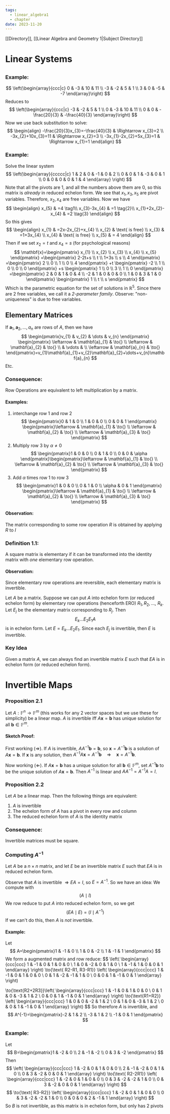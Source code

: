 ```yaml
---
tags:
  - linear_algebra1
  - chapter
date: 2023-11-20
---
```

[[Directory]], [[Linear Algebra and Geometry 1|Subject Directory]]
# Linear Systems
## 
### Example:
$$
\left(\begin{array}{ccc|c}
0 & -3 & 10 & 11 \\
-3 & -2 & 5 & 1 \\
3 & 0 & -5 & -7
\end{array}\right)
$$
Reduces to
$$
\left(\begin{array}{ccc|c}
-3 & -2 & 5 & 1 \\
0 & -3 & 10 & 11 \\
0 & 0 & -\frac{20}{3} & -\frac{40}{3}
\end{array}\right)
$$
Now we use back substitution to solve: 
$$
\begin{align}
-\frac{20}{3}x_{3}=-\frac{40}{3} & \Rightarrow x_{3}=2 \\
-3x_{2}+10x_{3}=11 & \Rightarrow x_{2}=3 \\
-3x_{1}-2x_{2}+5x_{3}=1 & \Rightarrow x_{1}=1
\end{align}
$$
### Example:
Solve the linear system
$$
\left(\begin{array}{ccccc|c}
1 & 2 & 0 & -1 & 0 & 2 \\
0 & 0 & 1 & -3 & 0 & 1 \\
0 & 0 & 0 & 0 & 1 & 4
\end{array} \right)
$$
Note that all the pivots are 1, and all the numbers above them are 0, so this matrix is *already* in reduced echelon form. We see that ${} x_{1},\, x_{3},\, x_{5} {}$ are pivot variables. Therefore, ${} x_{2},\, x_{4} {}$ are free variables. Now we have
$$
\begin{align}
 x_{5} & =4   \tag1\\
x_{3}-3x_{4} & =1 \tag{2}\\
x_{1}+2x_{2}-x_{4} & =2 \tag{3}
 \end{align}
$$
So this gives
$$
\begin{align}
x_{1} & =2x-2x_{2}+x_{4} \\
x_{2}  & \text{ is free} \\
x_{3} & =1+3x_{4} \\
x_{4} & \text{ is free} \\
x_{5} & = 4
\end{align}
$$
Then if we set ${} x_{2}=t {}$ and ${} x_{4}=s {}$ (for psychological reasons)
$$
\mathbf{x}=\begin{pmatrix} x_{1} \\ x_{2} \\ x_{3} \\ x_{4} \\ x_{5} \end{pmatrix} =\begin{pmatrix} 2-2t+s \\ t \\ 1+3s \\ s \\ 4 \end{pmatrix} =\begin{pmatrix} 2 \\ 0 \\ 1 \\ 0 \\ 4 \end{pmatrix} +t \begin{pmatrix} -2 \\ 1 \\ 0 \\ 0 \\ 0 \end{pmatrix} +s \begin{pmatrix} 1 \\ 0 \\ 3 \\ 1 \\ 0 \end{pmatrix} =\begin{pmatrix}
2 & 0 & 1 & 0 & 4 \\
-2 & 1 & 0 & 0 & 0 \\
1 & 0 & 3 & 1 & 0
\end{pmatrix}
\begin{pmatrix} 1 \\ t \\ s \end{pmatrix} 
$$
Which is the parametric equation for the set of solutions in ${} \mathbb{R}^{5} {}$. Since there are 2 free variables, we call it a *${} 2 {}$-parameter family*. Observe: "non-uniqueness" is due to free variables. 

## Elementary Matrices
If ${} \mathbf{a}_{1},\, \mathbf{a}_{2},\,\dots,\,a_{n} {}$ are rows of $A {}$, then we have
$$
\begin{pmatrix}v_{1} & v_{2} & \dots & v_{n} \end{pmatrix} 
\begin{pmatrix}
\leftarrow  & \mathbf{a}_{1} & \to{} \\
\leftarrow &  \mathbf{a}_{2}  & \to{} \\
 & \vdots &  \\
\leftarrow  &  \mathbf{a}_{n} & \to{}
\end{pmatrix}=v_{1}\mathbf{a}_{1}+v_{2}\mathbf{a}_{2}+\dots+v_{n}\mathbf{a}_{n}
$$
Etc.
### Consequence:
Row Operations are equivalent to left multiplication by a matrix. 
#### Examples:
1. interchange row 1 and row 2
$$
\begin{pmatrix}0 & 1 & 0 \\ 1 & 0 & 0 \\ 0 & 0 & 1 \end{pmatrix} \begin{pmatrix}\leftarrow & \mathbf{a}_{1} & \to{} \\ \leftarrow & \mathbf{a}_{2} & \to{} \\ \leftarrow & \mathbf{a}_{3} & \to{} \end{pmatrix} 
$$
2. Multiply row 3 by ${} \alpha\neq 0$
$$
\begin{pmatrix}1 & 0 & 0 \\ 0 & 1 & 0 \\ 0 & 0 & \alpha \end{pmatrix}\begin{pmatrix}\leftarrow & \mathbf{a}_{1} & \to{} \\ \leftarrow & \mathbf{a}_{2} & \to{} \\ \leftarrow & \mathbf{a}_{3} & \to{} \end{pmatrix} 
$$
3. Add $\alpha {}$ times row 1 to row 3
$$
\begin{pmatrix}1 & 0 & 0 \\ 0 & 1 & 0 \\ \alpha & 0 & 1 \end{pmatrix} \begin{pmatrix}\leftarrow & \mathbf{a}_{1} & \to{} \\ \leftarrow & \mathbf{a}_{2} & \to{} \\ \leftarrow & \mathbf{a}_{3} & \to{} \end{pmatrix} 
$$
#### Observation:
The matrix corresponding to some row operation ${} R$ is obtained by applying $R$ to $I$
### Definition 1.1:
A square matrix is elementary if it can be transformed into the identity matrix with *one* elementary row operation.
#### Observation:
Since elementary row operations are reversible, each elementary matrix is invertible. 

Let ${} A {}$ be a matrix. Suppose we can put $A$ into echelon form (or reduced echelon form) by elementary row operations (henceforth ERO) ${} R_{1},\, R_{2},\,\dots,\,\, R_{k}$. Let ${} E_{j} {}$ be the elementary matrix corresponding to $R_{j}$. Then
$$
E_{k}\dots E_{2}E_{1}A
$$
is in echelon form. Let $E=E_{k}\dots E_{2}E_{1}$. Since each ${} E_{j} {}$ is invertible, then $E$ is invertible. 
### Key Idea
Given a matrix $A$, we can always find an invertible matrix $E$ such that $EA$ is in echelon form (or reduced echelon form).
# Invertible Maps
### Proposition 2.1
Let ${} A: \mathbb{F}^{n}\to{}\mathbb{F}^{m}$ (this works for any 2 vector spaces but we use these for simplicity) be a linear map. $A$ is invertible iff ${} A\mathbf{x} =\mathbf{b} {}$ has unique solution for all ${} \mathbf{b} \in \mathbb{F}^{m} {}$.
#### Sketch Proof:
First working ${} (\Rightarrow ) {}$. If $A$ is invertible, $AA^{-1}\mathbf{b}=\mathbf{b}$, so ${} \mathbf{x}=A^{-1}\mathbf{b} {}$ is a solution of ${} A\mathbf{x}=\mathbf{b} {}$. If $\mathbf{x}$ is any solution, then $A^{-1}A\mathbf{x}=A^{-1}\mathbf{b}\quad\Rightarrow\quad \mathbf{x}=A^{-1}\mathbf{b}$.

Now working ${} (\Leftarrow )$. If ${} A\mathbf{x}=\mathbf{b} {}$ has a unique solution for all $\mathbf{b} \in \mathbb{F}^{m}$, set ${} A^{-1}\mathbf{b} {}$ to be the unique solution of ${} A\mathbf{x}=\mathbf{b} {}$. Then $A^{-1} {}$ is linear and ${} A A^{-1}=A^{-1}A=I {}$.
### Proposition 2.2
Let $A {}$ be a linear map. Then the following things are equivalent:
1. $A {}$ is invertible
2. The echelon form of $A {}$ has a pivot in every row and column
3. The reduced echelon form of ${} A {}$ is the identity matrix
### Consequence:
Invertible matrices must be square.
### Computing $A^{-1} {}$
Let $A$ be a ${} n \times  n {}$ matrix, and let $E$ be an invertible matrix $E$ such that ${} EA {}$ is in reduced echelon form.

Observe that $A$ is invertible $\Rightarrow EA=I$, so $E=A^{-1}$. So we have an idea:
We compute with
$$(A \mid I)$$
We row reduce to put $A$ into reduced echelon form, so we get
$$
(EA\mid E)=(I\mid A^{-1})
$$
If we can't do this, then $A$ is *not* invertible.
#### Example:
Let
$$
A=\begin{pmatrix}1 & -1 & 0 \\ 1 & 0 & -2 \\ 1 & -1 & 1 \end{pmatrix} 
$$
We form a augmented matrix and row reduce:
$$
\left( \begin{array}{ccc|ccc}
1 & -1 & 0 & 1 & 0 & 0 \\
1 & 0 & -2 & 0 & 1 & 0 \\
1 & -1 & 1 & 0 & 0 & 1
\end{array} \right) 
\to{\text{ R2-R1, R3-R1}}
\left( \begin{array}{ccc|ccc}
1 & -1 & 0 & 1 & 0 & 0 \\
0 & 1 & -2 & -1 & 1 & 0 \\
0 & 0 & 1 & -1 & 0 & 1
\end{array} \right) 

$$
$$
\to{\text{R2+2R3}}\left( \begin{array}{ccc|ccc}
1 & -1 & 0 & 1 & 0 & 0 \\
0 & 1 & 0 & -3 & 1 & 2 \\
0 & 0 & 1 & -1 & 0 & 1
\end{array} \right) 
\to{\text{R1+R2}} \left( \begin{array}{ccc|ccc}
1 & 0 & 0 & -2 & 1 & 2 \\
0 & 1 & 0 & -3 & 1 & 2 \\
0 & 0 & 1 & -1 & 0 & 1
\end{array} \right) 
$$
So therefore ${} A$ is invertible, and
$$
A^{-1}=\begin{pmatrix}-2 & 1 & 2 \\ -3 & 1 & 2 \\ -1 & 0 & 1 \end{pmatrix} 
$$
### Example:
Let
$$
B=\begin{pmatrix}1 & -2 & 0 \\ 2 & -1 & -2 \\ 0 & 3 & -2 \end{pmatrix} 
$$
Then
$$
\left( \begin{array}{ccc|ccc}
1 & -2 & 0 & 1 & 0 & 0 \\
2 & -1 & -2 & 0 & 1 & 0 \\
0 & 3 & -2 & 0 & 0 & 1
\end{array} \right) \to{\text{ R2-2R1}}
\left( \begin{array}{ccc|ccc} 
1 & -2 & 0 & 1 & 0 & 0 \\
0 & 3 & -2 & -2 & 1 & 0 \\
0 & 3 & -2 & 0 & 0 & 1
\end{array} \right) 
$$
$$
\to{\text{ R3-R2}} \left( \begin{array}{ccc|ccc}
1 & -2 & 0 & 1 & 0 & 0 \\
0 & 3 & -2 & -2 & 1 & 0 \\
0 & 0 & 0 & 2 & -1 & 1
\end{array} \right) 
$$
So $B$ is not invertible, as this matrix is in echelon form, but only has 2 pivots